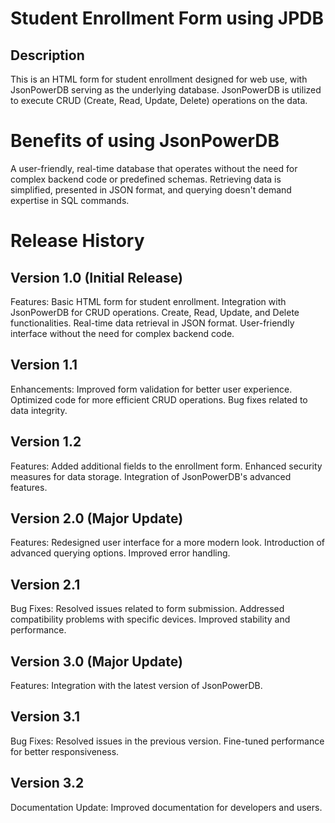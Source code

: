 # Student Enrollment Form using JPDB
## Description 
This is an HTML form for student enrollment designed for web use, with JsonPowerDB serving as the underlying database. JsonPowerDB is utilized to execute CRUD (Create, Read, Update, Delete) operations on the data.


# Benefits of using JsonPowerDB
A user-friendly, real-time database that operates without the need for complex backend code or predefined schemas. Retrieving data is simplified, presented in JSON format, and querying doesn't demand expertise in SQL commands.

# Release History

## Version 1.0 (Initial Release)
Features:
Basic HTML form for student enrollment.
Integration with JsonPowerDB for CRUD operations.
Create, Read, Update, and Delete functionalities.
Real-time data retrieval in JSON format.
User-friendly interface without the need for complex backend code.

## Version 1.1
Enhancements:
Improved form validation for better user experience.
Optimized code for more efficient CRUD operations.
Bug fixes related to data integrity.

## Version 1.2
Features:
Added additional fields to the enrollment form.
Enhanced security measures for data storage.
Integration of JsonPowerDB's advanced features.

## Version 2.0 (Major Update)
Features:
Redesigned user interface for a more modern look.
Introduction of advanced querying options.
Improved error handling.

## Version 2.1
Bug Fixes:
Resolved issues related to form submission.
Addressed compatibility problems with specific devices.
Improved stability and performance.

## Version 3.0 (Major Update)
Features:
Integration with the latest version of JsonPowerDB.

## Version 3.1
Bug Fixes:
Resolved issues in the previous version.
Fine-tuned performance for better responsiveness.

## Version 3.2
Documentation Update:
Improved documentation for developers and users.
